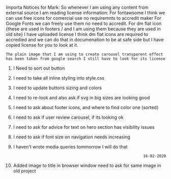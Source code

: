 Importa Notices for Mark: 
    So whenever I am using any content from external source I am reading license information:
        For fontawsome I think we can use free icons for comercial use no requiremnts to accredit maker
        For Google Fonts we can freely use them no need to accredit.
        For dm flat icon {these are used in footers / and I am using them because they are used in old site} I have uploaded license
            I think dm flat icons are required to accredied and we can do that in documenation to be at safe side but I have copied 
            license for you to look at it.
    
    The plain image that I am using to create carousel transparent effect has been taken from google search I still have to look for its license

1. I Need to sort out button
2. I need to take all inline styling into style.css
3. I need to update buttons sizing and colors
4. I need to re-look and also ask if svg in big sizes are looking good
5. I need to ask about footer icons, and where to find color one (sorted)
6. I need to ask if user review carousel, if its looking ok
7. I need to ask for advice for text on hero section has visibility issues
8. I need to ask if font size on navigation needs increasing
9. I haven't wrote media queries tommorrow I will do that

                                                                16-02-2020
1. Added image to title in browser window need to ask for same image in old project